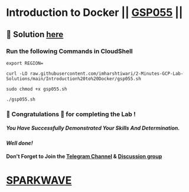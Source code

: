 # Introduction to Docker || [GSP055](https://www.cloudskillsboost.google/focuses/1029?parent=catalog) ||

## 🔑 Solution [here](https://youtu.be/gDCozh-1qko)

### Run the following Commands in CloudShell
```
export REGION=
```
```
curl -LO raw.githubusercontent.com/imharshtiwari/2-Minutes-GCP-Lab-Solutions/main/Introduction%20to%20Docker/gsp055.sh

sudo chmod +x gsp055.sh

./gsp055.sh
```

### 🐼 Congratulations 🎉 for completing the Lab !

##### *You Have Successfully Demonstrated Your Skills And Determination.*

#### *Well done!*

#### Don't Forget to Join the [Telegram Channel](https://t.me/sparkwave.01) & [Discussion group](https://t.me/sparkwave.01chats)

# [SPARKWAVE](https://www.youtube.com/@sparkwave.01)
